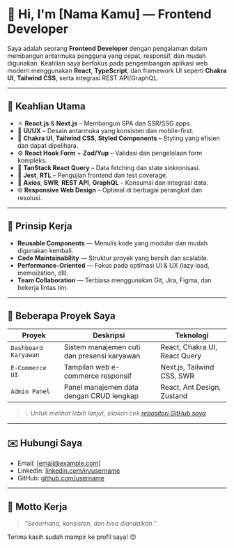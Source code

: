 # 👋 Hi, I'm [Nama Kamu] — Frontend Developer

Saya adalah seorang **Frontend Developer** dengan pengalaman dalam membangun antarmuka pengguna yang cepat, responsif, dan mudah digunakan. Keahlian saya berfokus pada pengembangan aplikasi web modern menggunakan **React**, **TypeScript**, dan framework UI seperti **Chakra UI**, **Tailwind CSS**, serta integrasi REST API/GraphQL.

---

## 💼 Keahlian Utama

- ⚛️ **React.js** & **Next.js** – Membangun SPA dan SSR/SSG apps.
- 🎨 **UI/UX** – Desain antarmuka yang konsisten dan mobile-first.
- 💅 **Chakra UI**, **Tailwind CSS**, **Styled Components** – Styling yang efisien dan dapat dipelihara.
- ⚙️ **React Hook Form** + **Zod/Yup** – Validasi dan pengelolaan form kompleks.
- 🔄 **TanStack React Query** – Data fetching dan state sinkronisasi.
- 🧪 **Jest**, **RTL** – Pengujian frontend dan test coverage.
- 🔗 **Axios**, **SWR**, **REST API**, **GraphQL** – Konsumsi dan integrasi data.
- 🌐 **Responsive Web Design** – Optimal di berbagai perangkat dan resolusi.

---

## 🧠 Prinsip Kerja

- **Reusable Components** — Menulis kode yang modular dan mudah digunakan kembali.
- **Code Maintainability** — Struktur proyek yang bersih dan scalable.
- **Performance-Oriented** — Fokus pada optimasi UI & UX (lazy load, memoization, dll).
- **Team Collaboration** — Terbiasa menggunakan Git, Jira, Figma, dan bekerja lintas tim.

---

## 📁 Beberapa Proyek Saya

| Proyek | Deskripsi | Teknologi |
|--------|-----------|-----------|
| `Dashboard Karyawan` | Sistem manajemen cuti dan presensi karyawan | React, Chakra UI, React Query |
| `E-Commerce UI` | Tampilan web e-commerce responsif | Next.js, Tailwind CSS, SWR |
| `Admin Panel` | Panel manajemen data dengan CRUD lengkap | React, Ant Design, Zustand |

> 💡 *Untuk melihat lebih lanjut, silakan cek [repositori GitHub saya](https://github.com/username)*

---

## ✉️ Hubungi Saya

- Email: [email@example.com]
- LinkedIn: [linkedin.com/in/username](https://linkedin.com/in/username)
- GitHub: [github.com/username](https://github.com/username)

---

## 🚀 Motto Kerja

> *"Sederhana, konsisten, dan bisa diandalkan."*

Terima kasih sudah mampir ke profil saya! 😊

